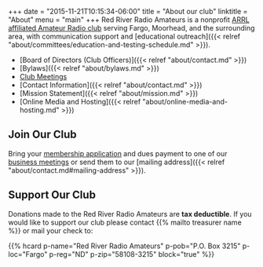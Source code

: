 +++
date = "2015-11-21T10:15:34-06:00"
title = "About our club"
linktitle = "About"
menu = "main"
+++
Red River Radio Amateurs is a nonprofit
[ARRL affiliated Amateur Radio club](http://www.arrl.org/Groups/view/red-river-radio-amateurs-inc/type:club)
serving Fargo, Moorhead, and the surrounding area, with communication
support and
[educational outreach]({{< relref "about/committees/education-and-testing-schedule.md" >}}).

* [Board of Directors \(Club Officers\)]({{< relref "about/contact.md" >}})
* [Bylaws]({{< relref "about/bylaws.md" >}})
* [Club Meetings](/dates/business-meetings)
* [Contact Information]({{< relref "about/contact.md" >}})
* [Mission Statement]({{< relref "about/mission.md" >}})
* [Online Media and Hosting]({{< relref "about/online-media-and-hosting.md" >}})

## Join Our Club

Bring your [membership application](/s/3iOnHKqxHlaDxxv)
and dues payment to one of our
[business meetings](/dates/business-meetings) or send them to our
[mailing address]({{< relref "about/contact.md#mailing-address" >}}).

## Support Our Club

Donations made to the Red River Radio Amateurs are **tax deductible**.
If you would like to support our club please contact
{{% mailto treasurer name %}}
or mail your check to:

{{% hcard p-name="Red River Radio Amateurs" p-pob="P.O. Box 3215" p-loc="Fargo" p-reg="ND" p-zip="58108-3215" block="true" %}}

